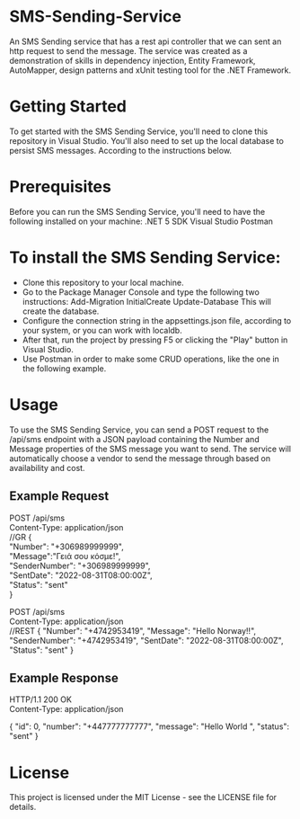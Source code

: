 # SMS-Sending-Service
An SMS Sending service that has a rest api controller that we can sent an http request to send the message. The service was created as a demonstration of skills in dependency injection, Entity Framework, AutoMapper, design patterns and xUnit testing tool for the .NET Framework.

# Getting Started
 
To get started with the SMS Sending Service, you'll need to clone this repository in Visual Studio. You'll also need to set up the local database to persist SMS messages. According to the instructions below.
# Prerequisites
 
Before you can run the SMS Sending Service, you'll need to have the following installed on your machine:
.NET 5 SDK
Visual Studio
Postman

 
# To install the SMS Sending Service:
* Clone this repository to your local machine.
* Go to the Package Manager Console and type the following two instructions:
   Add-Migration InitialCreate
   Update-Database
This will create the database.
* Configure the connection string in the appsettings.json file, according to your system, or you can work with localdb.
* After that, run the project by pressing F5 or clicking the "Play" button in Visual Studio.
* Use Postman in order to make some CRUD operations, like the one in the following example.
# Usage
 
To use the SMS Sending Service, you can send a POST request to the /api/sms endpoint with a JSON payload containing the Number and Message properties of the SMS message you want to send. The service will automatically choose a vendor to send the message through based on availability and cost.
##  Example Request
 

POST /api/sms  
Content-Type: application/json  
//GR 
{  
  "Number": "+306989999999",  
  "Message":"Γειά σου κόσμε!",  
  "SenderNumber": "+306989999999",  
  "SentDate": "2022-08-31T08:00:00Z",  
  "Status": "sent"  
}  


POST /api/sms  
Content-Type: application/json  
//REST
{
  "Number": "+4742953419",
  "Message": "Hello Norway!!",
  "SenderNumber": "+4742953419",
  "SentDate": "2022-08-31T08:00:00Z",
  "Status": "sent"
}


## Example Response
 

HTTP/1.1 200 OK  
Content-Type: application/json  
  
{
    "id": 0,
    "number": "+447777777777",
    "message": "Hello World  ",
    "status": "sent"
}
 

# License
 
This project is licensed under the MIT License - see the LICENSE file for details.


